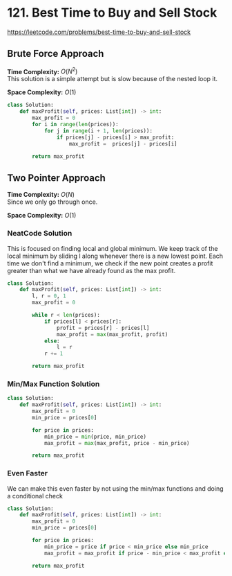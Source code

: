 # 121. Best Time to Buy and Sell Stock

https://leetcode.com/problems/best-time-to-buy-and-sell-stock

## Brute Force Approach

**Time Complexity:** $O(N^2)$  
This solution is a simple attempt but is slow because of the nested loop it.

**Space Complexity:** $O(1)$

```python
class Solution:
    def maxProfit(self, prices: List[int]) -> int:
        max_profit = 0
        for i in range(len(prices)):
            for j in range(i + 1, len(prices)):
                if prices[j] - prices[i] > max_profit:
                    max_profit =  prices[j] - prices[i]

        return max_profit
```

## Two Pointer Approach

**Time Complexity:** $O(N)$  
Since we only go through once.

**Space Complexity:** $O(1)$

### NeatCode Solution

This is focused on finding local and global minimum. We keep track of the local minimum by sliding l along whenever there is a new lowest point. Each time we don't find a minimum, we check if the new point creates a profit greater than what we have already found as the max profit.

```python
class Solution:
    def maxProfit(self, prices: List[int]) -> int:
        l, r = 0, 1
        max_profit = 0

        while r < len(prices):
            if prices[l] < prices[r]:
                profit = prices[r] - prices[l]
                max_profit = max(max_profit, profit)
            else:
                l = r
            r += 1

        return max_profit
```

### Min/Max Function Solution

```python
class Solution:
    def maxProfit(self, prices: List[int]) -> int:
        max_profit = 0
        min_price = prices[0]

        for price in prices:
            min_price = min(price, min_price)
            max_profit = max(max_profit, price - min_price)

        return max_profit
```

### Even Faster

We can make this even faster by not using the min/max functions and doing a conditional check

```python
class Solution:
    def maxProfit(self, prices: List[int]) -> int:
        max_profit = 0
        min_price = prices[0]

        for price in prices:
            min_price = price if price < min_price else min_price
            max_profit = max_profit if price - min_price < max_profit else price - min_price

        return max_profit
```
